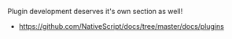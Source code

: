 Plugin development deserves it's own section as well!

- https://github.com/NativeScript/docs/tree/master/docs/plugins
